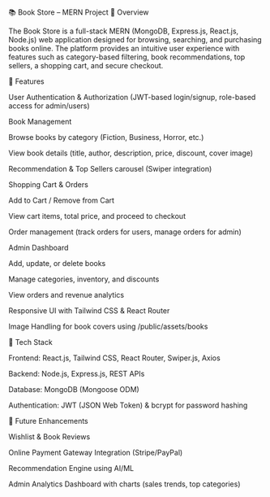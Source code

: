 📚 Book Store – MERN Project
🔹 Overview

The Book Store is a full-stack MERN (MongoDB, Express.js, React.js, Node.js) web application designed for browsing, searching, and purchasing books online. The platform provides an intuitive user experience with features such as category-based filtering, book recommendations, top sellers, a shopping cart, and secure checkout.

🔹 Features

User Authentication & Authorization (JWT-based login/signup, role-based access for admin/users)

Book Management

Browse books by category (Fiction, Business, Horror, etc.)

View book details (title, author, description, price, discount, cover image)

Recommendation & Top Sellers carousel (Swiper integration)

Shopping Cart & Orders

Add to Cart / Remove from Cart

View cart items, total price, and proceed to checkout

Order management (track orders for users, manage orders for admin)

Admin Dashboard

Add, update, or delete books

Manage categories, inventory, and discounts

View orders and revenue analytics

Responsive UI with Tailwind CSS & React Router

Image Handling for book covers using /public/assets/books

🔹 Tech Stack

Frontend: React.js, Tailwind CSS, React Router, Swiper.js, Axios

Backend: Node.js, Express.js, REST APIs

Database: MongoDB (Mongoose ODM)

Authentication: JWT (JSON Web Token) & bcrypt for password hashing

🔹 Future Enhancements

Wishlist & Book Reviews

Online Payment Gateway Integration (Stripe/PayPal)

Recommendation Engine using AI/ML

Admin Analytics Dashboard with charts (sales trends, top categories)
